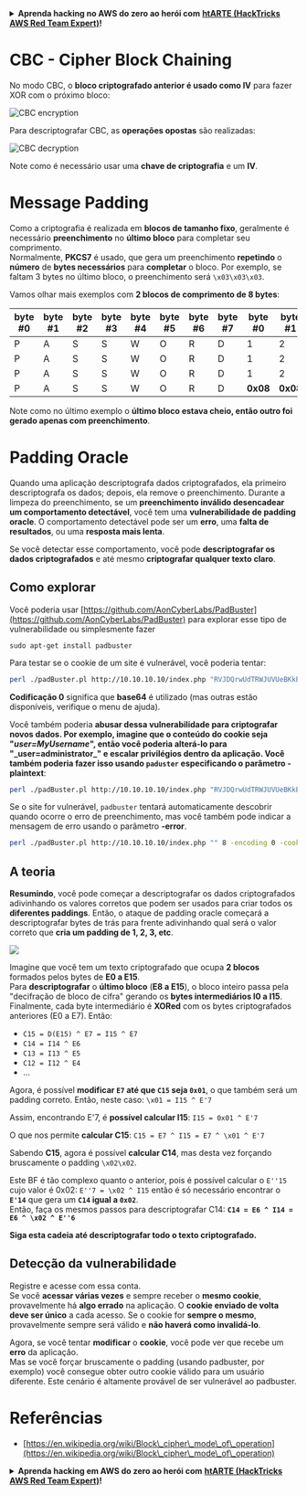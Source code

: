 <details>

<summary><strong>Aprenda hacking no AWS do zero ao herói com</strong> <a href="https://training.hacktricks.xyz/courses/arte"><strong>htARTE (HackTricks AWS Red Team Expert)</strong></a><strong>!</strong></summary>

Outras formas de apoiar o HackTricks:

* Se você quer ver sua **empresa anunciada no HackTricks** ou **baixar o HackTricks em PDF**, confira os [**PLANOS DE ASSINATURA**](https://github.com/sponsors/carlospolop)!
* Adquira o [**material oficial PEASS & HackTricks**](https://peass.creator-spring.com)
* Descubra [**A Família PEASS**](https://opensea.io/collection/the-peass-family), nossa coleção exclusiva de [**NFTs**](https://opensea.io/collection/the-peass-family)
* **Junte-se ao grupo** 💬 [**Discord**](https://discord.gg/hRep4RUj7f) ou ao grupo [**telegram**](https://t.me/peass) ou **siga-me** no **Twitter** 🐦 [**@carlospolopm**](https://twitter.com/carlospolopm)**.**
* **Compartilhe suas técnicas de hacking enviando PRs para os repositórios do GitHub** [**HackTricks**](https://github.com/carlospolop/hacktricks) e [**HackTricks Cloud**](https://github.com/carlospolop/hacktricks-cloud).

</details>


# CBC - Cipher Block Chaining

No modo CBC, o **bloco criptografado anterior é usado como IV** para fazer XOR com o próximo bloco:

![CBC encryption](https://defuse.ca/images/cbc\_encryption.png)

Para descriptografar CBC, as **operações opostas** são realizadas:

![CBC decryption](https://defuse.ca/images/cbc\_decryption.png)

Note como é necessário usar uma **chave de criptografia** e um **IV**.

# Message Padding

Como a criptografia é realizada em **blocos de tamanho fixo**, geralmente é necessário **preenchimento** no **último bloco** para completar seu comprimento.\
Normalmente, **PKCS7** é usado, que gera um preenchimento **repetindo** o **número** de **bytes necessários** para **completar** o bloco. Por exemplo, se faltam 3 bytes no último bloco, o preenchimento será `\x03\x03\x03`.

Vamos olhar mais exemplos com **2 blocos de comprimento de 8 bytes**:

| byte #0 | byte #1 | byte #2 | byte #3 | byte #4 | byte #5 | byte #6 | byte #7 | byte #0  | byte #1  | byte #2  | byte #3  | byte #4  | byte #5  | byte #6  | byte #7  |
| ------- | ------- | ------- | ------- | ------- | ------- | ------- | ------- | -------- | -------- | -------- | -------- | -------- | -------- | -------- | -------- |
| P       | A       | S       | S       | W       | O       | R       | D       | 1        | 2        | 3        | 4        | 5        | 6        | **0x02** | **0x02** |
| P       | A       | S       | S       | W       | O       | R       | D       | 1        | 2        | 3        | 4        | 5        | **0x03** | **0x03** | **0x03** |
| P       | A       | S       | S       | W       | O       | R       | D       | 1        | 2        | 3        | **0x05** | **0x05** | **0x05** | **0x05** | **0x05** |
| P       | A       | S       | S       | W       | O       | R       | D       | **0x08** | **0x08** | **0x08** | **0x08** | **0x08** | **0x08** | **0x08** | **0x08** |

Note como no último exemplo o **último bloco estava cheio, então outro foi gerado apenas com preenchimento**.

# Padding Oracle

Quando uma aplicação descriptografa dados criptografados, ela primeiro descriptografa os dados; depois, ela remove o preenchimento. Durante a limpeza do preenchimento, se um **preenchimento inválido desencadear um comportamento detectável**, você tem uma **vulnerabilidade de padding oracle**. O comportamento detectável pode ser um **erro**, uma **falta de resultados**, ou uma **resposta mais lenta**.

Se você detectar esse comportamento, você pode **descriptografar os dados criptografados** e até mesmo **criptografar qualquer texto claro**.

## Como explorar

Você poderia usar [https://github.com/AonCyberLabs/PadBuster](https://github.com/AonCyberLabs/PadBuster) para explorar esse tipo de vulnerabilidade ou simplesmente fazer
```
sudo apt-get install padbuster
```
Para testar se o cookie de um site é vulnerável, você poderia tentar:
```bash
perl ./padBuster.pl http://10.10.10.10/index.php "RVJDQrwUdTRWJUVUeBKkEA==" 8 -encoding 0 -cookies "login=RVJDQrwUdTRWJUVUeBKkEA=="
```
**Codificação 0** significa que **base64** é utilizado (mas outras estão disponíveis, verifique o menu de ajuda).

Você também poderia **abusar dessa vulnerabilidade para criptografar novos dados. Por exemplo, imagine que o conteúdo do cookie seja "**_**user=MyUsername**_**", então você poderia alterá-lo para "\_user=administrator\_" e escalar privilégios dentro da aplicação. Você também poderia fazer isso usando `paduster` especificando o parâmetro -plaintext**:
```bash
perl ./padBuster.pl http://10.10.10.10/index.php "RVJDQrwUdTRWJUVUeBKkEA==" 8 -encoding 0 -cookies "login=RVJDQrwUdTRWJUVUeBKkEA==" -plaintext "user=administrator"
```
Se o site for vulnerável, `padbuster` tentará automaticamente descobrir quando ocorre o erro de preenchimento, mas você também pode indicar a mensagem de erro usando o parâmetro **-error**.
```bash
perl ./padBuster.pl http://10.10.10.10/index.php "" 8 -encoding 0 -cookies "hcon=RVJDQrwUdTRWJUVUeBKkEA==" -error "Invalid padding"
```
## A teoria

**Resumindo**, você pode começar a descriptografar os dados criptografados adivinhando os valores corretos que podem ser usados para criar todos os **diferentes paddings**. Então, o ataque de padding oracle começará a descriptografar bytes de trás para frente adivinhando qual será o valor correto que **cria um padding de 1, 2, 3, etc**.

![](<../.gitbook/assets/image (629) (1) (1).png>)

Imagine que você tem um texto criptografado que ocupa **2 blocos** formados pelos bytes de **E0 a E15**.\
Para **descriptografar** o **último bloco** (**E8 a E15**), o bloco inteiro passa pela "decifração de bloco de cifra" gerando os **bytes intermediários I0 a I15**.\
Finalmente, cada byte intermediário é **XORed** com os bytes criptografados anteriores (E0 a E7). Então:

* `C15 = D(E15) ^ E7 = I15 ^ E7`
* `C14 = I14 ^ E6`
* `C13 = I13 ^ E5`
* `C12 = I12 ^ E4`
* ...

Agora, é possível **modificar `E7` até que `C15` seja `0x01`**, o que também será um padding correto. Então, neste caso: `\x01 = I15 ^ E'7`

Assim, encontrando E'7, é **possível calcular I15**: `I15 = 0x01 ^ E'7`

O que nos permite **calcular C15**: `C15 = E7 ^ I15 = E7 ^ \x01 ^ E'7`

Sabendo **C15**, agora é possível **calcular C14**, mas desta vez forçando bruscamente o padding `\x02\x02`.

Este BF é tão complexo quanto o anterior, pois é possível calcular o `E''15` cujo valor é 0x02: `E''7 = \x02 ^ I15` então é só necessário encontrar o **`E'14`** que gera um **`C14` igual a `0x02`**.\
Então, faça os mesmos passos para descriptografar C14: **`C14 = E6 ^ I14 = E6 ^ \x02 ^ E''6`**

**Siga esta cadeia até descriptografar todo o texto criptografado.**

## Detecção da vulnerabilidade

Registre e acesse com essa conta.\
Se você **acessar várias vezes** e sempre receber o **mesmo cookie**, provavelmente há **algo errado** na aplicação. O **cookie enviado de volta deve ser único** a cada acesso. Se o cookie for **sempre o mesmo**, provavelmente sempre será válido e **não haverá como invalidá-lo**.

Agora, se você tentar **modificar** o **cookie**, você pode ver que recebe um **erro** da aplicação.\
Mas se você forçar bruscamente o padding (usando padbuster, por exemplo) você consegue obter outro cookie válido para um usuário diferente. Este cenário é altamente provável de ser vulnerável ao padbuster.

# Referências

* [https://en.wikipedia.org/wiki/Block\_cipher\_mode\_of\_operation](https://en.wikipedia.org/wiki/Block\_cipher\_mode\_of\_operation)


<details>

<summary><strong>Aprenda hacking em AWS do zero ao herói com</strong> <a href="https://training.hacktricks.xyz/courses/arte"><strong>htARTE (HackTricks AWS Red Team Expert)</strong></a><strong>!</strong></summary>

Outras formas de apoiar o HackTricks:

* Se você quiser ver sua **empresa anunciada no HackTricks** ou **baixar o HackTricks em PDF**, confira os [**PLANOS DE ASSINATURA**](https://github.com/sponsors/carlospolop)!
* Adquira o [**merchandising oficial do PEASS & HackTricks**](https://peass.creator-spring.com)
* Descubra [**A Família PEASS**](https://opensea.io/collection/the-peass-family), nossa coleção de [**NFTs**](https://opensea.io/collection/the-peass-family) exclusivos
* **Junte-se ao grupo** 💬 [**Discord**](https://discord.gg/hRep4RUj7f) ou ao [**grupo do telegram**](https://t.me/peass) ou **siga-me** no **Twitter** 🐦 [**@carlospolopm**](https://twitter.com/carlospolopm)**.**
* **Compartilhe suas dicas de hacking enviando PRs para os repositórios do GitHub** [**HackTricks**](https://github.com/carlospolop/hacktricks) e [**HackTricks Cloud**](https://github.com/carlospolop/hacktricks-cloud).

</details>
